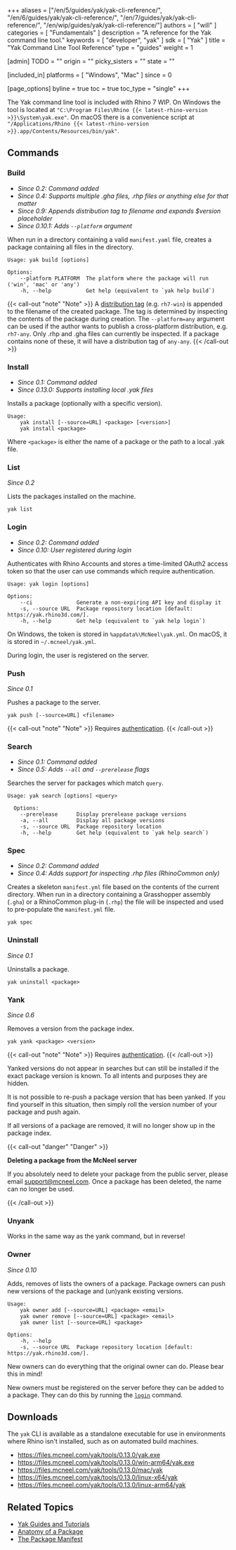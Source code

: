 +++
aliases = ["/en/5/guides/yak/yak-cli-reference/", "/en/6/guides/yak/yak-cli-reference/", "/en/7/guides/yak/yak-cli-reference/", "/en/wip/guides/yak/yak-cli-reference/"]
authors = [ "will" ]
categories = [ "Fundamentals" ]
description = "A reference for the Yak command line tool."
keywords = [ "developer", "yak" ]
sdk = [ "Yak" ]
title = "Yak Command Line Tool Reference"
type = "guides"
weight = 1

[admin]
TODO = ""
origin = ""
picky_sisters = ""
state = ""

[included_in]
platforms = [ "Windows", "Mac" ]
since = 0

[page_options]
byline = true
toc = true
toc_type = "single"
+++

The Yak command line tool is included with Rhino 7 WIP. On Windows the tool is located at `"C:\Program Files\Rhino {{< latest-rhino-version >}}\System\yak.exe"`. On macOS there is a convenience script at `"/Applications/Rhino {{< latest-rhino-version >}}.app/Contents/Resources/bin/yak"`.

## Commands

### Build

* _Since 0.2: Command added_
* _Since 0.4: Supports multiple .gha files, .rhp files or anything else for that matter_
* _Since 0.9: Appends distribution tag to filename and expands $version placeholder_
* _Since 0.10.1: Adds `--platform` argument_

When run in a directory containing a valid `manifest.yaml` file, creates a package containing all files in the directory.

```commandline
Usage: yak build [options]

Options:
    --platform PLATFORM  The platform where the package will run ('win', 'mac' or 'any')
    -h, --help           Get help (equivalent to `yak help build`)
```

{{< call-out "note" "Note" >}}
  A <a class="alert-link" href="../the-anatomy-of-a-package#distributions">distribution tag</a> (e.g. <code>rh7-win</code>) is appended to the filename of the created package. The tag is determined by inspecting the contents of the package during creation. The <code>&#45;&#45;platform=any</code> argument can be used if the author wants to publish a cross-platform distribution, e.g. <code>rh7-any</code>. Only .rhp and .gha files can currently be inspected. If a package contains none of these, it will have a distribution tag of <code>any-any</code>.
{{< /call-out >}}

<!-- During the build, the component GUID is extracted to help with searching for the package later. -->

### Install

* _Since 0.1: Command added_
* _Since 0.13.0: Supports installing local .yak files_

Installs a package (optionally with a specific version).

```commandline
Usage:
    yak install [--source=URL] <package> [<version>]
    yak install <package>
```

Where `<package>` is either the name of a package or the path to a local .yak file.

### List

_Since 0.2_

Lists the packages installed on the machine.

```commandline
yak list
```

### Login

* _Since 0.2: Command added_
* _Since 0.10: User registered during login_

Authenticates with Rhino Accounts and stores a time-limited OAuth2 access token so that the user can use commands which require authentication.

```commandline
Usage: yak login [options]

Options:
    --ci              Generate a non-expiring API key and display it
    -s, --source URL  Package repository location [default: https://yak.rhino3d.com/].
    -h, --help        Get help (equivalent to `yak help login`)
```

On Windows, the token is stored in `%appdata%\McNeel\yak.yml`. On macOS, it is stored in `~/.mcneel/yak.yml`.

During login, the user is registered on the server.

### Push

_Since 0.1_

Pushes a package to the server.

```commandline
yak push [--source=URL] <filename>
```

{{< call-out "note" "Note" >}}
  Requires <a class="alert-link" href="#login">authentication</a>.
{{< /call-out >}}

### Search

* _Since 0.1: Command added_
* _Since 0.5: Adds `--all` and `--prerelease` flags_

Searches the server for packages which match `query`.

```commandline
Usage: yak search [options] <query>

  Options:
    --prerelease      Display prerelease package versions
    -a, --all         Display all package versions
    -s, --source URL  Package repository location
    -h, --help        Get help (equivalent to `yak help search`)
```

### Spec

* _Since 0.2: Command added_
* _Since 0.4: Adds support for inspecting .rhp files (RhinoCommon only)_

Creates a skeleton `manifest.yml` file based on the contents of the current directory.
When run in a directory containing a Grasshopper assembly (`.gha`) or a RhinoCommon
plug-in (`.rhp`) the file will be inspected and used to pre-populate the `manifest.yml`
file.

```commandline
yak spec
```

### Uninstall

_Since 0.1_

Uninstalls a package.

```commandline
yak uninstall <package>
```
<!-- deactivation fallback removed in v0.6-->
<!-- {{< call-out "note" "Note" >}}
  Since 0.3, Yak will attempt to remove the package from the machine. If this isn't possible -- likely because Rhino is running -- then the package will be <em>deactivated</em> instead.
{{< /call-out >}} -->

### Yank

_Since 0.6_

Removes a version from the package index.

```commandline
yak yank <package> <version>
```

{{< call-out "note" "Note" >}}
  Requires <a class="alert-link" href="#login">authentication</a>.
{{< /call-out >}}

Yanked versions do not appear in searches but can still be installed if the exact package version is known. To all intents and purposes they are hidden.

It is not possible to re-push a package version that has been yanked. If you find yourself in this situation, then simply roll the version number of your package and push again.

If all versions of a package are removed, it will no longer show up in the package index.

{{< call-out "danger" "Danger" >}}
  <p><strong>Deleting a package from the McNeel server</strong></p>
  <p>If you absolutely need to delete your package from the public server, please email <a href="mailto:support@mcneel.com">support@mcneel.com</a>. Once a package has been deleted, the name can no longer be used.</p>
{{< /call-out >}}

### Unyank

Works in the same way as the yank command, but in reverse!

### Owner

_Since 0.10_

Adds, removes of lists the owners of a package. Package owners can push new versions of the package and (un)yank existing versions.

```commandline
Usage:
    yak owner add [--source=URL] <package> <email>
    yak owner remove [--source=URL] <package> <email>
    yak owner list [--source=URL] <package>
    
Options:
    -h, --help
    -s, --source URL  Package repository location [default: https://yak.rhino3d.com/].
```

New owners can do everything that the original owner can do. Please bear this in mind!

New owners must be registered on the server before they can be added to a package. They can do this by running the [`login`](#login) command.

## Downloads

The `yak` CLI is available as a standalone executable for use in environments where Rhino isn't installed, such as on automated build machines.

* https://files.mcneel.com/yak/tools/0.13.0/yak.exe
* https://files.mcneel.com/yak/tools/0.13.0/win-arm64/yak.exe
* https://files.mcneel.com/yak/tools/0.13.0/mac/yak
* https://files.mcneel.com/yak/tools/0.13.0/linux-x64/yak
* https://files.mcneel.com/yak/tools/0.13.0/linux-arm64/yak


## Related Topics

- [Yak Guides and Tutorials](/guides/yak/)
- [Anatomy of a Package](/guides/yak/the-anatomy-of-a-package/)
- [The Package Manifest](/guides/yak/the-package-manifest/)
